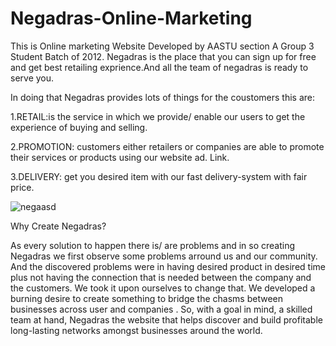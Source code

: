 # Negadras-Online-Marketing
This is Online marketing Website Developed by AASTU section A Group 3 Student Batch of 2012.
Negadras is the place that you can sign up for free and get best retailing exprience.And all the team of negadras is ready to serve you.

In doing that Negadras provides lots of things for the coustomers this are:

  1.RETAIL:is the service in which we provide/ enable our users to get the experience of buying and selling.
  
  2.PROMOTION: customers either retailers or companies are able to promote their services or products using our website ad. Link.
  
  3.DELIVERY: get you desired item with our fast delivery-system with fair price.
  
  

![negaasd](https://user-images.githubusercontent.com/88226208/147436824-1d5495f8-9f3a-4604-a600-13abb8f439b7.jpg)

Why Create Negadras?

As every solution to happen there is/ are problems and in so creating Negadras we first observe some problems arround us and our community.
And the discovered problems were in having desired product in desired time plus not having the connection that is needed between the company and the customers.
We took it upon ourselves to change that. We developed a burning desire to create something to bridge the chasms between businesses across user and companies . So, with a goal in mind, a skilled team at hand, Negadras the website that helps discover and build profitable long-lasting networks amongst businesses around the world.
